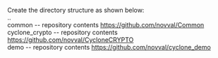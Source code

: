 Create the directory structure as shown below:  
..  
common             -- repository contents https://github.com/novval/Common  
cyclone_crypto     -- repository contents https://github.com/novval/CycloneCRYPTO  
demo               -- repository contents https://github.com/novval/cyclone_demo  
